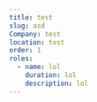 ```yaml
---
title: test
slug: asd
Company: test
location: test
order: 1
roles:
  - name: lol
    duration: lol
    description: lol
---
```


